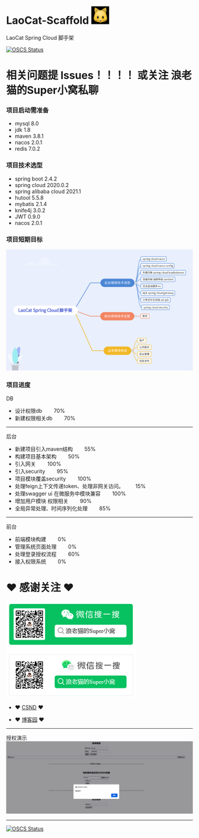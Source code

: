 # LaoCat-Scaffold ![img.png](img.png)

LaoCat Spring Cloud 脚手架

[![OSCS Status](https://www.oscs1024.com/platform/badge/Blackcat308/LaoCat-Scaffold.git.svg?size=small)](https://www.murphysec.com/dr/Dau7cMjPb7agKuLHhl)

# 相关问题提 Issues！！！！ 或关注 浪老猫的Super小窝私聊


### 项目启动需准备

* mysql 8.0
* jdk 1.8
* maven 3.8.1
* nacos 2.0.1
* redis 7.0.2


### 项目技术选型
* spring boot 2.4.2
* spring cloud 2020.0.2
* spring alibaba cloud 2021.1
* hutool 5.5.8
* mybatis 2.1.4
* knife4j 3.0.2
* JWT 0.9.0
* nacos 2.0.1



### 项目短期目标

![target.png](a-doc/Target.png)


### 项目进度
DB
- 设计权限db   &nbsp;&nbsp;&nbsp;&nbsp;&nbsp;&nbsp;  70%
- 新建权限相关db   &nbsp;&nbsp;&nbsp;&nbsp;&nbsp;&nbsp;  70%

---

后台
- 新建项目引入maven结构   &nbsp;&nbsp;&nbsp;&nbsp;&nbsp;&nbsp;  55%
- 构建项目基本架构   &nbsp;&nbsp;&nbsp;&nbsp;&nbsp;&nbsp;  50%
- 引入网关        &nbsp;&nbsp;&nbsp;&nbsp;&nbsp;&nbsp;  100%
- 引入security   &nbsp;&nbsp;&nbsp;&nbsp;&nbsp;&nbsp;  95%
- 项目模块覆盖security   &nbsp;&nbsp;&nbsp;&nbsp;&nbsp;&nbsp;  100%
- 处理feign上下文传递token、处理非网关访问。   &nbsp;&nbsp;&nbsp;&nbsp;&nbsp;&nbsp;  15%
- 处理swagger ui 在微服务中模块兼容   &nbsp;&nbsp;&nbsp;&nbsp;&nbsp;&nbsp;  100%
- 增加用户模块 权限相关 &nbsp;&nbsp;&nbsp;&nbsp;&nbsp;&nbsp;  90%
- 全局异常处理、时间序列化处理 &nbsp;&nbsp;&nbsp;&nbsp;&nbsp;&nbsp;  85%

----
前台
- 前端模块构建 &nbsp;&nbsp;&nbsp;&nbsp;&nbsp;&nbsp;  0%
- 管理系统页面处理 &nbsp;&nbsp;&nbsp;&nbsp;&nbsp;&nbsp;  0%
- 处理登录授权流程 &nbsp;&nbsp;&nbsp;&nbsp;&nbsp;&nbsp;  60%
- 接入权限系统 &nbsp;&nbsp;&nbsp;&nbsp;&nbsp;&nbsp;  0%


# ❤ 感谢关注 ❤
![img_1.png](img_1.png)

- ❤ [CSND](https://blog.csdn.net/ProGram_BlackCat) ❤

- ❤ [博客园](https://www.cnblogs.com/LaoCat/) ❤


---
授权演示
![target.png](a-doc/演示1.gif)


---
[![OSCS Status](https://www.oscs1024.com/platform/badge/Blackcat308/LaoCat-Scaffold.git.svg?size=large)](https://www.murphysec.com/dr/Dau7cMjPb7agKuLHhl)